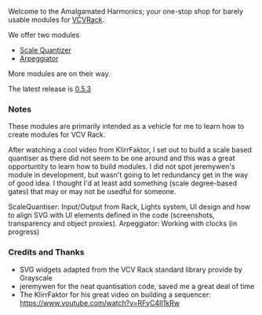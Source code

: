 Welcome to the Amalgamated Harmonics; your one-stop shop for barely usable modules for [VCVRack](www.vcvrack.com).

We offer two modules 

* [Scale Quantizer](https://github.com/jhoar/AmalgamatedHarmonics/wiki/Scale-Quantizer)
* [Arpeggiator](https://github.com/jhoar/AmalgamatedHarmonics/wiki/Arpeggiator)

More modules are on their way.

The latest release is [0.5.3](https://github.com/jhoar/AmalgamatedHarmonics/releases/tag/v0.5.3)

### Notes

These modules are primarily intended as a vehicle for me to learn how to create modules for VCV Rack.   

After watching a cool video from KlirrFaktor, I set out to build a scale based quantiser as there did not seem to be one around and this was a great opportuntity to learn how to build modules. I did not spot jeremywen's module in development, but wasn't going to let redundancy get in the way of good idea. I thought I'd at least add something (scale degree-based gates) that may or may not be usedful for someone.  

ScaleQuantiser: Input/Output from Rack, Lights system, UI design and how to align SVG with UI elements defined in the code (screenshots, transparency and object proxies). 
Arpeggiator: Working with clocks (in progress)

### Credits and Thanks

* SVG widgets adapted from the VCV Rack standard library provide by Grayscale
* jeremywen for the neat quantisation code, saved me a great deal of time
* The KlirrFaktor for his great video on building a sequencer: https://www.youtube.com/watch?v=RFyC4II1kRw   
